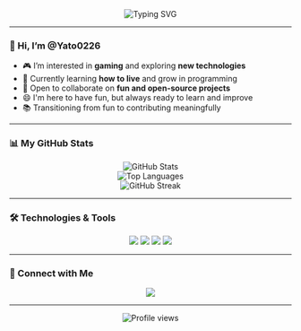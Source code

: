 <div align="center">
  <img src="https://readme-typing-svg.demolab.com/?lines=Hello,%20Master!;I'm%20Yato0226;Welcome%20to%20my%20profile!&font=Fira%20Code&size=30&duration=3000&center=true&vCenter=true&width=500&height=60&color=f7df1e&loop=true" alt="Typing SVG"/>
</div>

---

### 👋 Hi, I’m @Yato0226

- 🎮 I’m interested in **gaming** and exploring **new technologies**
- 🌱 Currently learning **how to live** and grow in programming
- 🤝 Open to collaborate on **fun and open-source projects**
- 😄 I'm here to have fun, but always ready to learn and improve
- 📚 Transitioning from fun to contributing meaningfully

---

### 📊 My GitHub Stats

<div align="center">

![GitHub Stats](https://github-readme-stats.vercel.app/api?username=Yato0226&show_icons=true&theme=dark&include_all_commits=true&count_private=true)  
![Top Languages](https://github-readme-stats.vercel.app/api/top-langs/?username=Yato0226&layout=compact&theme=dark)  
![GitHub Streak](https://streak-stats.demolab.com?user=Yato0226&theme=dark&hide_border=true)

</div>

---

### 🛠️ Technologies & Tools

<p align="center">
  <img src="https://img.shields.io/badge/Windows-0078D6?style=for-the-badge&logo=windows&logoColor=white"/>
  <img src="https://img.shields.io/badge/HTML5-E34F26?style=for-the-badge&logo=html5&logoColor=white"/>
  <img src="https://img.shields.io/badge/CSS3-1572B6?style=for-the-badge&logo=css3&logoColor=white"/>
  <img src="https://img.shields.io/badge/JavaScript-F7DF1E?style=for-the-badge&logo=javascript&logoColor=black"/>
</p>

---

### 🔗 Connect with Me

<p align="center">
  <a href="https://github.com/Yato0226">
    <img src="https://img.shields.io/badge/GitHub-100000?style=for-the-badge&logo=github&logoColor=white"/>
  </a>
</p>

---

<p align="center">
  <img src="https://profile-counter.glitch.me/Yato0226/count.svg" alt="Profile views"/>
</p>
